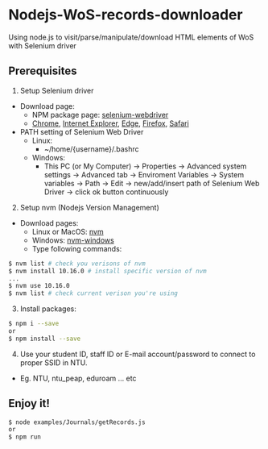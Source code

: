 # Nodejs-WoS-records-downloader
Using node.js to visit/parse/manipulate/download HTML elements of WoS with Selenium driver

## Prerequisites
1. Setup Selenium driver
- Download page:
  - NPM package page: [selenium-webdriver](https://www.npmjs.com/package/selenium-webdriver)
  - [Chrome](http://chromedriver.storage.googleapis.com/index.html), [Internet Explorer](http://selenium-release.storage.googleapis.com/index.html), [Edge](http://go.microsoft.com/fwlink/?LinkId=619687), [Firefox](https://github.com/mozilla/geckodriver/releases/), [Safari](https://developer.apple.com/library/prerelease/content/releasenotes/General/WhatsNewInSafari/Articles/Safari_10_0.html#//apple_ref/doc/uid/TP40014305-CH11-DontLinkElementID_28)
- PATH setting of Selenium Web Driver
  - Linux: 
    - ~/home/{username}/.bashrc
  - Windows: 
    - This PC (or My Computer) -> Properties -> Advanced system settings -> Advanced tab -> Enviroment Variables -> System variables -> Path -> Edit -> new/add/insert path of Selenium Web Driver -> click ok button continuously

2. Setup nvm (Nodejs Version Management)
- Download pages:
  - Linux or MacOS: [nvm](https://github.com/nvm-sh/nvm)
  - Windows: [nvm-windows](https://github.com/coreybutler/nvm-windows)
  - Type following commands:
```sh
$ nvm list # check you verisons of nvm
$ nvm install 10.16.0 # install specific version of nvm
...
$ nvm use 10.16.0
$ nvm list # check current verison you're using
```

3. Install packages:
```sh
$ npm i --save
or
$ npm install --save
```

4. Use your student ID, staff ID or E-mail account/password to connect to proper SSID in NTU.
- Eg. NTU, ntu_peap, eduroam ... etc

## Enjoy it!
```sh
$ node examples/Journals/getRecords.js
or
$ npm run
```
